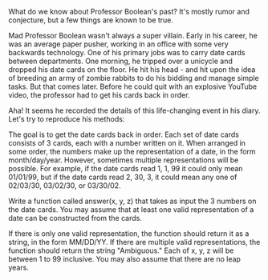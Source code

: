 What do we know about Professor Boolean's past? It's mostly rumor and conjecture, but a few things are known to be true.

Mad Professor Boolean wasn't always a super villain. Early in his career, he was an average paper pusher, working in an office with some very backwards technology. One of his primary jobs was to carry date cards between departments. One morning, he tripped over a unicycle and dropped his date cards on the floor. He hit his head - and hit upon the idea of breeding an army of zombie rabbits to do his bidding and manage simple tasks. But that comes later. Before he could quit with an explosive YouTube video, the professor had to get his cards back in order. 

Aha! It seems he recorded the details of this life-changing event in his diary. Let's try to reproduce his methods:

The goal is to get the date cards back in order. Each set of date cards consists of 3 cards, each with a number written on it. When arranged in some order, the numbers make up the representation of a date, in the form month/day/year. However, sometimes multiple representations will be possible. For example, if the date cards read 1, 1, 99 it could only mean 01/01/99, but if the date cards read 2, 30, 3, it could mean any one of 02/03/30, 03/02/30, or 03/30/02.

Write a function called answer(x, y, z) that takes as input the 3 numbers on the date cards. You may assume that at least one valid representation of a date can be constructed from the cards. 

If there is only one valid representation, the function should return it as a string, in the form MM/DD/YY. If there are multiple valid representations, the function should return the string "Ambiguous." Each of x, y, z will be between 1 to 99 inclusive. You may also assume that there are no leap years.